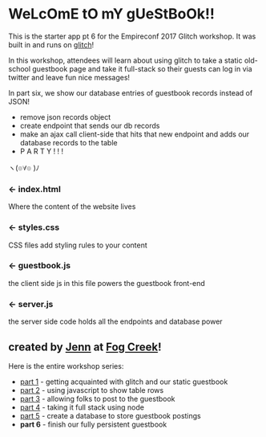 # WeLcOmE tO mY gUeStBoOk!!

This is the starter app pt 6 for the Empireconf 2017 Glitch workshop. It was built in and runs on [glitch](https://glitch.com)!

In this workshop, attendees will learn about using glitch to take a static old-school guestbook page and take it full-stack so their guests can log in via twitter and leave fun nice messages!

In part six, we show our database entries of guestbook records instead of JSON!
* remove json records object
* create endpoint that sends our db records
* make an ajax call client-side that hits that new endpoint and adds our database records to the table
* P A R T Y ! ! !

ヽ(๏∀๏ )ﾉ

### ← index.html

Where the content of the website lives

### ← styles.css

CSS files add styling rules to your content

### ← guestbook.js

the client side js in this file powers the guestbook front-end

### ← server.js

the server side code holds all the endpoints and database power

## created by [Jenn](http://twitter.com/jennschiffer) at [Fog Creek](http://fogcreek.com)!

Here is the entire workshop series:
* [part 1](https://glitch.com/edit/#!/empireconf-starter) - getting acquainted with glitch and our static guestbook
* [part 2](https://glitch.com/edit/#!/empireconf-starter-2) - using javascript to show table rows
* [part 3](https://glitch.com/edit/#!/empireconf-starter-3) - allowing folks to post to the guestbook
* [part 4](https://glitch.com/edit/#!/empireconf-starter-4) - taking it full stack using node
* [part 5](https://glitch.com/edit/#!/empireconf-starter-5) - create a database to store guestbook postings
* **part 6** - finish our fully persistent guestbook
